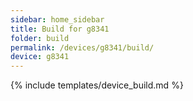 ```yaml
---
sidebar: home_sidebar
title: Build for g8341
folder: build
permalink: /devices/g8341/build/
device: g8341
---
```

{% include templates/device_build.md %}
